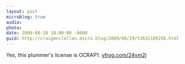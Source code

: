 ```yaml
---
layout: post
microblog: true
audio: 
photo: 
date: 2009-08-28 18:00:00 -0600
guid: http://craigmcclellan.micro.blog/2009/08/29/t3631109258.html
---
```

Yes, this plummer's license is OCRAP1.  [yfrog.com/24vm2j](http://yfrog.com/24vm2j)
